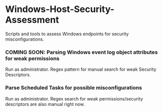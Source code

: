 # Windows-Host-Security-Assessment
Scripts and tools to assess Windows endpoints for security misconfigurations.

### COMING SOON: Parsing Windows event log object attributes for weak permissions
Run as administrator. Regex pattern for manual search for weak Security Descriptors.

### Parse Scheduled Tasks for possible misconfigurations
Run as administrator. Regex search for weak permissions/security descriptors are also manual right now.

